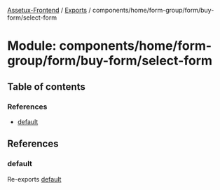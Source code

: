 [Assetux-Frontend](../README.md) / [Exports](../modules.md) / components/home/form-group/form/buy-form/select-form

# Module: components/home/form-group/form/buy-form/select-form

## Table of contents

### References

- [default](components_home_form_group_form_buy_form_select_form.md#default)

## References

### default

Re-exports [default](components_home_form_group_form_buy_form_select_form_select_form.md#default)
